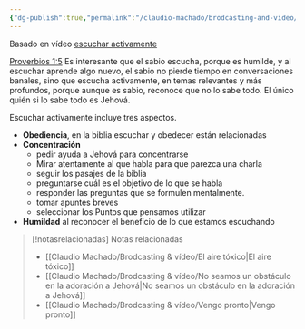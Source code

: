 ```yaml
---
{"dg-publish":true,"permalink":"/claudio-machado/brodcasting-and-video/escucha-activa/","title":"Escucha activa","tags":["escuchar","Humildad","sabiduría"]}
---
```


Basado en vídeo [escuchar activamente](https://www.jw.org/finder?srcid=jwlshare&wtlocale=S&lank=pub-jwbvod25_16_VIDEO) 

[Proverbios 1:5](https://wol.jw.org/es/wol/b/r4/lp-s/nwtsty/20/1#v=20:1:5) 
Es interesante que el sabio escucha, porque es humilde, y al escuchar aprende algo nuevo, el sabio no pierde tiempo en conversaciones banales, sino que escucha activamente, en temas relevantes y más profundos, porque aunque es sabio, reconoce que no lo sabe todo. El único quién si lo sabe todo es Jehová.

Escuchar activamente incluye tres aspectos.
- **Obediencia**, en la biblia escuchar y obedecer están relacionadas 
- **Concentración** 
  - pedir ayuda a Jehová para concentrarse 
  - Mirar atentamente al que habla para que parezca una charla 
  - seguir los pasajes de la biblia 
  - preguntarse cuál es el objetivo de lo que se habla 
  - responder las preguntas que se formulen mentalmente.
  - tomar apuntes breves 
  - seleccionar los Puntos que pensamos utilizar 
- **Humildad** al reconocer el beneficio de lo que estamos escuchando 



> [!notasrelacionadas] Notas relacionadas
> - [[Claudio Machado/Brodcasting & vídeo/El aire tóxico\|El aire tóxico]]
> - [[Claudio Machado/Brodcasting & vídeo/No seamos un obstáculo en la adoración a Jehová\|No seamos un obstáculo en la adoración a Jehová]]
> - [[Claudio Machado/Brodcasting & vídeo/Vengo pronto\|Vengo pronto]]

